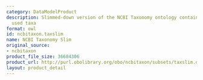 ```yaml
---
category: DataModelProduct
description: Slimmed-down version of the NCBI Taxonomy ontology containing commonly
  used taxa
format: owl
id: ncbitaxon.taxslim
name: NCBI Taxonomy Slim
original_source:
- ncbitaxon
product_file_size: 36684306
product_url: http://purl.obolibrary.org/obo/ncbitaxon/subsets/taxslim.owl
layout: product_detail
---
```

